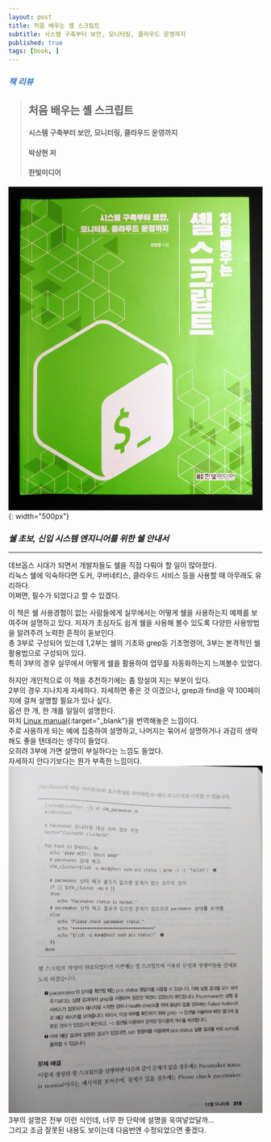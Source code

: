 ```yaml
---
layout: post
title: 처음 배우는 셸 스크립트
subtitle: 시스템 구축부터 보안, 모니터링, 클라우드 운영까지
published: true
tags: [book, ]
---
```


### <span style="color:#337ab7;">***책 리뷰***</span>
>## **처음 배우는 셸 스크립트**
>#### 시스템 구축부터 보안, 모니터링, 클라우드 운영까지
>#### 박상현 저
>#### 한빛미디어  

![처음 배우는 셸 스크립트](../img/2021-03-12-처음%20배우는%20셸%20스크립트/cover.jpg){: width="500px"}
### ***쉘 초보, 신입 시스템 엔지니어를 위한 쉘 안내서***

---
  
  
데브옵스 시대가 되면서 개발자들도 쉘을 직접 다뤄야 할 일이 많아졌다.  
리눅스 쉘에 익숙하다면 도커, 쿠버네티스, 클라우드 서비스 등을 사용할 때 아무래도 유리하다.  
어쩌면, 필수가 되었다고 할 수 있겠다.  

이 책은 쉘 사용경험이 없는 사람들에게 실무에서는 어떻게 쉘을 사용하는지 예제를 보여주며 설명하고 있다.
저자가 초심자도 쉽게 쉘을 사용해 볼수 있도록 다양한 사용방법을 알려주려 노력한 흔적이 돋보인다.  
총 3부로 구성되어 있는데 1,2부는 쉘의 기초와 grep등 기초명령어, 3부는 본격적인 쉘 활용법으로 구성되어 있다.  
특히 3부의 경우 실무에서 어떻게 쉘을 활용하여 업무를 자동화하는지 느껴볼수 있었다.  

하지만 개인적으로 이 책을 추천하기에는 좀  망설여 지는 부분이 있다.  
2부의 경우 지나치게 자세하다. 자세하면 좋은 것 이겠으나, grep과 find을 약 100페이지에 걸쳐 설명할 필요가 있나 싶다.  
옵션 한 개, 한 개를 일일이 설명한다.  
마치 [Linux manual](https://man7.org/linux/man-pages/man1/grep.1p.html){:target="_blank"}을 번역해놓은 느낌이다.    
주로 사용하게 되는 예에 집중하여 설명하고, 나머지는 묶어서 설명하거나 과감히 생략해도 좋을 텐데라는 생각이 들었다.  
오히려 3부에 가면 설명이 부실하다는 느낌도 들었다.  
자세하지 안다기보다는 뭔가 부족한 느낌이다.  
![3장예시](../img/2021-03-12-처음%20배우는%20셸%20스크립트/1.jpg)  
3부의 설명은 전부 이런 식인데, 너무 한 단락에 설명을 욱여넣었달까...  
그리고 조금 잘못된 내용도 보이는데 다음번엔 수정되었으면 좋겠다.  
